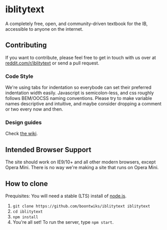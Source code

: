 # iblitytext
A completely free, open, and community-driven textbook for the IB, accessible to anyone on the internet.

## Contributing
If you want to contribute, please feel free to get in touch with us over at [reddit.com/r/iblitytext](https://www.reddit.com/r/iblitytext) or send a pull request.

### Code Style
We're using tabs for indentation so everybode can set their preferred indentation width easily. Javascript is semicolon-less, and css roughly follows BEM/OOCSS naming conventions. Please try to make variable names descriptive and intuitive, and maybe consider dropping a comment or two every now and then.

### Design guides
Check [the wiki](https://github.com/boontwiks/iblitytext/wiki/Design-Guide).

## Intended Browser Support
The site should work on IE9/10+ and all other modern browsers, except Opera Mini. There is no way we're making a site that runs on Opera Mini.

## How to clone
Prequisites:
You will need a stable (LTS) install of [node.js](https://nodejs.org/en/).

1. `git clone https://github.com/boontwiks/iblitytext iblitytext`
2. `cd iblitytext`
3. `npm install`
4. You're all set! To run the server, type `npm start`.
